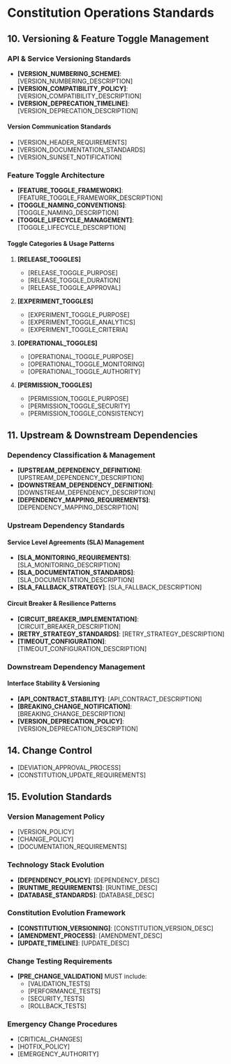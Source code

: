 # Constitution Operations Standards

<!--
Section: operations
Tokens: ~1800
Priority: medium
Applies to: infrastructure, devops
Dependencies: [core, security]
Version: 1.0.0
-->

## 10. Versioning & Feature Toggle Management

### API & Service Versioning Standards

- **[VERSION_NUMBERING_SCHEME]**: [VERSION_NUMBERING_DESCRIPTION]
- **[VERSION_COMPATIBILITY_POLICY]**: [VERSION_COMPATIBILITY_DESCRIPTION]
- **[VERSION_DEPRECATION_TIMELINE]**: [VERSION_DEPRECATION_DESCRIPTION]

#### Version Communication Standards

- [VERSION_HEADER_REQUIREMENTS]
- [VERSION_DOCUMENTATION_STANDARDS]
- [VERSION_SUNSET_NOTIFICATION]

### Feature Toggle Architecture

- **[FEATURE_TOGGLE_FRAMEWORK]**: [FEATURE_TOGGLE_FRAMEWORK_DESCRIPTION]
- **[TOGGLE_NAMING_CONVENTIONS]**: [TOGGLE_NAMING_DESCRIPTION]
- **[TOGGLE_LIFECYCLE_MANAGEMENT]**: [TOGGLE_LIFECYCLE_DESCRIPTION]

#### Toggle Categories & Usage Patterns

1. **[RELEASE_TOGGLES]**

   - [RELEASE_TOGGLE_PURPOSE]
   - [RELEASE_TOGGLE_DURATION]
   - [RELEASE_TOGGLE_APPROVAL]

2. **[EXPERIMENT_TOGGLES]**

   - [EXPERIMENT_TOGGLE_PURPOSE]
   - [EXPERIMENT_TOGGLE_ANALYTICS]
   - [EXPERIMENT_TOGGLE_CRITERIA]

3. **[OPERATIONAL_TOGGLES]**

   - [OPERATIONAL_TOGGLE_PURPOSE]
   - [OPERATIONAL_TOGGLE_MONITORING]
   - [OPERATIONAL_TOGGLE_AUTHORITY]

4. **[PERMISSION_TOGGLES]**
   - [PERMISSION_TOGGLE_PURPOSE]
   - [PERMISSION_TOGGLE_SECURITY]
   - [PERMISSION_TOGGLE_CONSISTENCY]

## 11. Upstream & Downstream Dependencies

### Dependency Classification & Management

- **[UPSTREAM_DEPENDENCY_DEFINITION]**: [UPSTREAM_DEPENDENCY_DESCRIPTION]
- **[DOWNSTREAM_DEPENDENCY_DEFINITION]**: [DOWNSTREAM_DEPENDENCY_DESCRIPTION]
- **[DEPENDENCY_MAPPING_REQUIREMENTS]**: [DEPENDENCY_MAPPING_DESCRIPTION]

### Upstream Dependency Standards

#### Service Level Agreements (SLA) Management

- **[SLA_MONITORING_REQUIREMENTS]**: [SLA_MONITORING_DESCRIPTION]
- **[SLA_DOCUMENTATION_STANDARDS]**: [SLA_DOCUMENTATION_DESCRIPTION]
- **[SLA_FALLBACK_STRATEGY]**: [SLA_FALLBACK_DESCRIPTION]

#### Circuit Breaker & Resilience Patterns

- **[CIRCUIT_BREAKER_IMPLEMENTATION]**: [CIRCUIT_BREAKER_DESCRIPTION]
- **[RETRY_STRATEGY_STANDARDS]**: [RETRY_STRATEGY_DESCRIPTION]
- **[TIMEOUT_CONFIGURATION]**: [TIMEOUT_CONFIGURATION_DESCRIPTION]

### Downstream Dependency Management

#### Interface Stability & Versioning

- **[API_CONTRACT_STABILITY]**: [API_CONTRACT_DESCRIPTION]
- **[BREAKING_CHANGE_NOTIFICATION]**: [BREAKING_CHANGE_DESCRIPTION]
- **[VERSION_DEPRECATION_POLICY]**: [VERSION_DEPRECATION_DESCRIPTION]

## 14. Change Control

- [DEVIATION_APPROVAL_PROCESS]
- [CONSTITUTION_UPDATE_REQUIREMENTS]

## 15. Evolution Standards

### Version Management Policy

- [VERSION_POLICY]
- [CHANGE_POLICY]
- [DOCUMENTATION_REQUIREMENTS]

### Technology Stack Evolution

- **[DEPENDENCY_POLICY]**: [DEPENDENCY_DESC]
- **[RUNTIME_REQUIREMENTS]**: [RUNTIME_DESC]
- **[DATABASE_STANDARDS]**: [DATABASE_DESC]

### Constitution Evolution Framework

- **[CONSTITUTION_VERSIONING]**: [CONSTITUTION_VERSION_DESC]
- **[AMENDMENT_PROCESS]**: [AMENDMENT_DESC]
- **[UPDATE_TIMELINE]**: [UPDATE_DESC]

### Change Testing Requirements

- **[PRE_CHANGE_VALIDATION]** MUST include:
  - [VALIDATION_TESTS]
  - [PERFORMANCE_TESTS]
  - [SECURITY_TESTS]
  - [ROLLBACK_TESTS]

### Emergency Change Procedures

- [CRITICAL_CHANGES]
- [HOTFIX_POLICY]
- [EMERGENCY_AUTHORITY]
